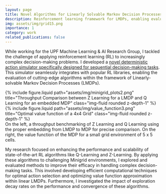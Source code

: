 ```yaml
---
layout: page
title: Novel Algorithms for Linearly Solvable Markov Decision Processes
description: Reinforcement learning framework for LMDPs, enabling evaluation of state-of-the-art algorithms for performance and scalability in complex domains.
img: assets/img/grid15.png
importance: 1
category: work
related_publications: false
---
```



While working for the UPF Machine Learning & AI Research Group, I tackled the challenge of applying reinforcement learning (RL) to increasingly complex decision-making problems. I developed a [novel deterministic action simulator specifically designed for sequential decision-making tasks](https://github.com/davidperezcarrasco/Novel-Algorithms-for-Linearly-Solvable-Markov-Decision-Processes). This simulator seamlessly integrates with popular RL libraries, enabling the evaluation of cutting-edge algorithms within the framework of Linearly-solvable Markov Decision Processes (LMDPs).


<div class="row justify-content-sm-center">
    <div class="col-sm-8 mt-3 mt-md-0">
        {% include figure.liquid path="assets/img/minigrid_plots2.png" title="Throughput Comparison between Z Learning for a LMDP and Q Learning for an embedded MDP" class="img-fluid rounded z-depth-1" %}
    </div>
    <div class="col-sm-4 mt-3 mt-md-0">
        {% include figure.liquid path="assets/img/value_function3.png" title="Optimal value function of a 4x4 Grid" class="img-fluid rounded z-depth-1" %}
    </div>
</div>
<div class="caption">
    On the left, a throughput benchmarking of Z Learning and Q Learning using the proper embedding from LMDP to MDP for precise comparison. On the right, the value function of the MDP for a small grid environment of 5 x 5 cells.
</div>


My research focused on enhancing the performance and scalability of state-of-the-art RL algorithms like Q-Learning and Z-Learning. By applying these algorithms to challenging Minigrid environments, I explored and evaluated methods to improve their efficacy in handling complex decision-making tasks. This involved developing efficient computational techniques for optimal action selection and optimizing value function approximation within linear LMDPs. Furthermore, I investigated the impact of exploration decay rates on the performance and convergence of these algorithms.
